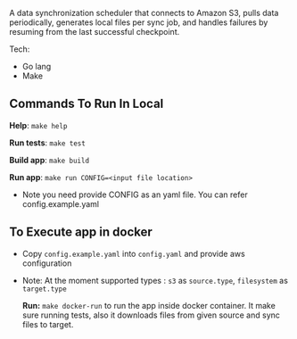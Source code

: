 A data synchronization scheduler that connects to Amazon S3, pulls data periodically,
generates local files per sync job, and handles failures by resuming from the last successful checkpoint.

Tech:
- Go lang
- Make

Commands To Run In Local
-------------------------
**Help**: `make help`

**Run tests**: `make test`

**Build app**: `make build`

**Run app**:  `make run CONFIG=<input file location>`

- Note you need provide CONFIG as an yaml file. You can refer config.example.yaml

To Execute app in docker
-------------------------
- Copy `config.example.yaml` into `config.yaml` and provide aws configuration
- Note: At the moment supported types : `s3` as `source.type`, `filesystem` as `target.type`


    **Run:** `make docker-run` to run the app inside docker container. It make sure running tests, also it downloads files from given source and sync files to target.